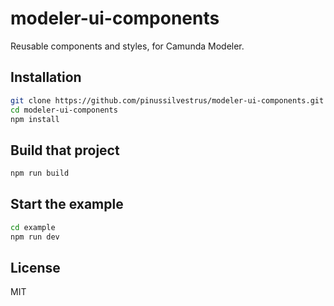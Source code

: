 # modeler-ui-components

Reusable components and styles, for Camunda Modeler.

## Installation

```sh
git clone https://github.com/pinussilvestrus/modeler-ui-components.git
cd modeler-ui-components
npm install
```

## Build that project

```sh
npm run build
```

## Start the example

```sh
cd example
npm run dev
```

## License

MIT
